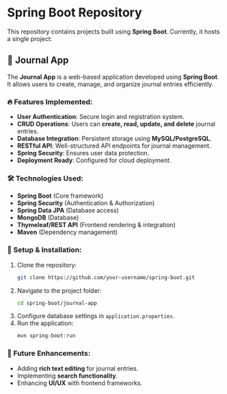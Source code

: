
# Spring Boot Repository

This repository contains projects built using **Spring Boot**. Currently, it hosts a single project:

## 📌 Journal App
The **Journal App** is a web-based application developed using **Spring Boot**. It allows users to create, manage, and organize journal entries efficiently.

### 🔥 Features Implemented:
- **User Authentication**: Secure login and registration system.
- **CRUD Operations**: Users can **create, read, update, and delete** journal entries.
- **Database Integration**: Persistent storage using **MySQL/PostgreSQL**.
- **RESTful API**: Well-structured API endpoints for journal management.
- **Spring Security**: Ensures user data protection.
- **Deployment Ready**: Configured for cloud deployment.

### 🛠️ Technologies Used:
- **Spring Boot** (Core framework)
- **Spring Security** (Authentication & Authorization)
- **Spring Data JPA** (Database access)
- **MongoDB** (Database)
- **Thymeleaf/REST API** (Frontend rendering & integration)
- **Maven** (Dependency management)

### 🚀 Setup & Installation:
1. Clone the repository:
   ```bash
   git clone https://github.com/your-username/spring-boot.git
   ```
2. Navigate to the project folder:
   ```bash
   cd spring-boot/journal-app
   ```
3. Configure database settings in `application.properties`.
4. Run the application:
   ```bash
   mvn spring-boot:run
   ```

### 📌 Future Enhancements:
- Adding **rich text editing** for journal entries.
- Implementing **search functionality**.
- Enhancing **UI/UX** with frontend frameworks.

